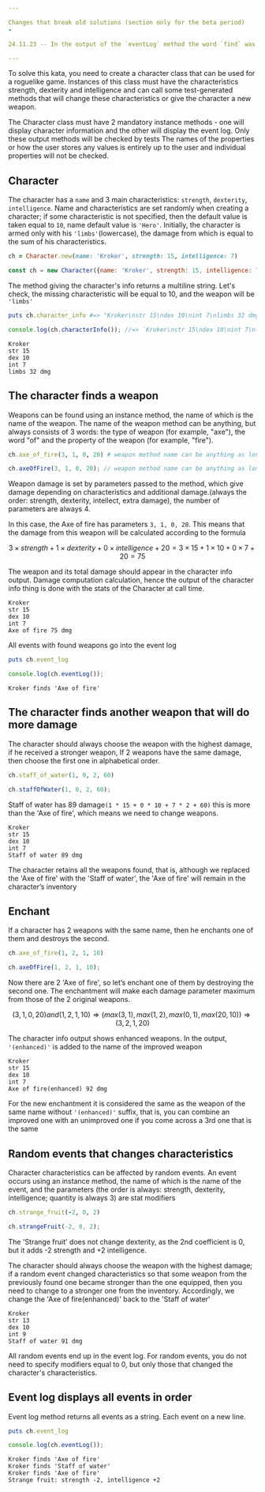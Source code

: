 ```yaml
---

Changes that break old solutions (section only for the beta period)
-

24.11.23 -- In the output of the `eventLog` method the word `find` was replaced with `finds`

---
```



To solve this kata, you need to create a character class that can be used for a roguelike game. Instances of this class must have the characteristics strength, dexterity and intelligence and can call some test-generated methods that will change these characteristics or give the character a new weapon.

The Character class must have 2 mandatory instance methods - one will display character information and the other will display the event log. Only these output methods will be checked by tests The names of the properties or how the user stores any values is entirely up to the user and individual properties will not be checked.

Character
-
The character has a `name` and 3 main characteristics: `strength`, `dexterity`, `intelligence`. Name and characteristics are set randomly when creating a character; if some characteristic is not specified, then the default value is taken equal to `10`, name default value is `'Hero'`. Initially, the character is armed only with his `'limbs'`(lowercase), the damage from which is equal to the sum of his characteristics.

```ruby
ch = Character.new(name: 'Kroker', strength: 15, intelligence: 7)  
```
```javascript
const ch = new Character({name: 'Kroker', strength: 15, intelligence: 7});
```

The method giving the character's info returns a multiline string. Let's check, the missing characteristic will be equal to 10, and the weapon will be `'limbs'`

```ruby
puts ch.character_info #=> "Kroker\nstr 15\ndex 10\nint 7\nlimbs 32 dmg"
```
```javascript
console.log(ch.characterInfo()); //=> `Kroker\nstr 15\ndex 10\nint 7\nlimbs 32 dmg`
```

```
Kroker
str 15
dex 10
int 7
limbs 32 dmg
```

The character finds a weapon
-
Weapons can be found using an instance method, the name of which is the name of the weapon. The name of the weapon method can be anything, but always consists of 3 words: the type of weapon (for example, "axe"), the word "of" and the property of the weapon (for example, "fire").

```ruby
ch.axe_of_fire(3, 1, 0, 20) # weapon method name can be anything as long as it matches weapon_of_something
```
```javascript
ch.axeOfFire(3, 1, 0, 20); // weapon method name can be anything as long as it matches weaponOfSomething
```

Weapon damage is set by parameters passed to the method, which give damage depending on characteristics and additional damage.(always the order: strength, dexterity, intellect, extra damage), the number of parameters are always 4.

In this case, the Axe of fire has parameters `3, 1, 0, 20`. This means that the damage from this weapon will be calculated according to the formula

```math
3 \times strength + 1 \times dexterity + 0 \times intelligence + 20 = 3 \times 15 + 1 \times 10 + 0 \times 7 + 20 = 75
```

The weapon and its total damage should appear in the character info output. Damage computation calculation, hence the output of the character info thing is done with the stats of the Character at call time.

```
Kroker
str 15
dex 10
int 7
Axe of fire 75 dmg
```

All events with found weapons go into the event log

```ruby
puts ch.event_log
```
```javascript
console.log(ch.eventLog());
```

```
Kroker finds 'Axe of fire'
```

The character finds another weapon that will do more damage
-

The character should always choose the weapon with the highest damage, if he received a stronger weapon, If 2 weapons have the same damage, then choose the first one in alphabetical order.

```ruby
ch.staff_of_water(1, 0, 2, 60)
```
```javascript
ch.staffOfWater(1, 0, 2, 60);
```

Staff of water has 89 damage`(1 * 15 + 0 * 10 + 7 * 2 + 60)` this is more than the 'Axe of fire', which means we need to change weapons.

```
Kroker
str 15
dex 10
int 7
Staff of water 89 dmg
```

The character retains all the weapons found, that is, although we replaced the 'Axe of fire' with the 'Staff of water', the 'Axe of fire' will remain in the character’s inventory

Enchant
-
If a character has 2 weapons with the same name, then he enchants one of them and destroys the second.

```ruby
ch.axe_of_fire(1, 2, 1, 10)
```
```javascript
ch.axeOfFire(1, 2, 1, 10);
```

Now there are 2 'Axe of fire', so let’s enchant one of them by destroying the second one. The enchantment will make each damage parameter maximum from those of the 2 original weapons.
```math
(3, 1, 0, 20) and (1, 2, 1, 10) \Rightarrow (max(3,1), max(1,2), max(0,1), max(20,10)) \Rightarrow (3, 2, 1, 20)
```
The character info output shows enhanced weapons. In the output, `'(enhanced)'` is added to the name of the improved weapon

```
Kroker
str 15
dex 10
int 7
Axe of fire(enhanced) 92 dmg
```

For the new enchantment it is considered the same as the weapon of the same name without `'(enhanced)'` suffix, that is, you can combine an improved one with an unimproved one if you come across a 3rd one that is the same

Random events that changes characteristics
-
Character characteristics can be affected by random events. An event occurs using an instance method, the name of which is the name of the event, and the parameters (the order is always: strength, dexterity, intelligence; quantity is always 3) are stat modifiers

```ruby
ch.strange_fruit(-2, 0, 2)
```
```javascript
ch.strangeFruit(-2, 0, 2);
```

The 'Strange fruit' does not change dexterity, as the 2nd coefficient is 0, but it adds -2 strength and +2 intelligence.

The character should always choose the weapon with the highest damage; if a random event changed characteristics so that some weapon from the previously found one became stronger than the one equipped, then you need to change to a stronger one from the inventory. Accordingly, we change the 'Axe of fire(enhanced)'  back to the 'Staff of water'

```
Kroker
str 13
dex 10
int 9
Staff of water 91 dmg
```

All random events end up in the event log. For random events, you do not need to specify modifiers equal to 0, but only those that changed the character's characteristics.

Event log displays all events in order
-

Event log method returns all events as a string. Each event on a new line.

```ruby
puts ch.event_log
```
```javascript
console.log(ch.eventLog());
```
```
Kroker finds 'Axe of fire'
Kroker finds 'Staff of water'
Kroker finds 'Axe of fire'
Strange fruit: strength -2, intelligence +2
```
